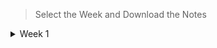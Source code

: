 > Select the Week and Download the Notes

<details><summary>Week 1</summary>

> Download the Full Week-1 Note here 👇


> Downlaod the Notes Lecture wise 👇
- [Lecture-1](https://raw.githubusercontent.com/hisayakhere/IITM-BS-DS/Levels/01Foundation-Level/002Computational-Thinking/Week01/Lecture1.1.pdf)
- [Lecture-2]()
</details>

